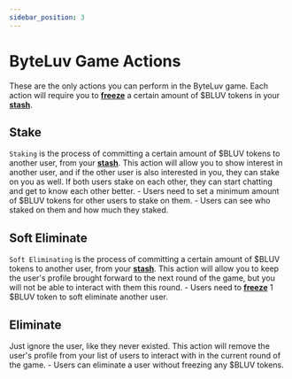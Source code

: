 ```yaml
---
sidebar_position: 3
---
```


# ByteLuv Game Actions

These are the only actions you can perform in the ByteLuv game. Each action will require you to **[freeze](./byteluv-terminologies#freeze)** a certain amount of $BLUV tokens in your **[stash](./byteluv-terminologies#stash)**.

## Stake

`Staking` is the process of committing a certain amount of $BLUV tokens to another user, from your **[stash](./byteluv-terminologies#stash)**. This action will allow you to show interest in another user, and if the other user is also interested in you, they can stake on you as well. If both users stake on each other, they can start chatting and get to know each other better.
    - Users need to set a minimum amount of $BLUV tokens for other users to stake on them.
    - Users can see who staked on them and how much they staked.

## Soft Eliminate

`Soft Eliminating` is the process of committing a certain amount of $BLUV tokens to another user, from your **[stash](./byteluv-terminologies#stash)**. This action will allow you to keep the user's profile brought forward to the next round of the game, but you will not be able to interact with them this round.
    - Users need to **[freeze](./byteluv-terminologies#freeze)** 1 $BLUV token to soft eliminate another user.

## Eliminate

Just ignore the user, like they never existed. This action will remove the user's profile from your list of users to interact with in the current round of the game.
    - Users can eliminate a user without freezing any $BLUV tokens.